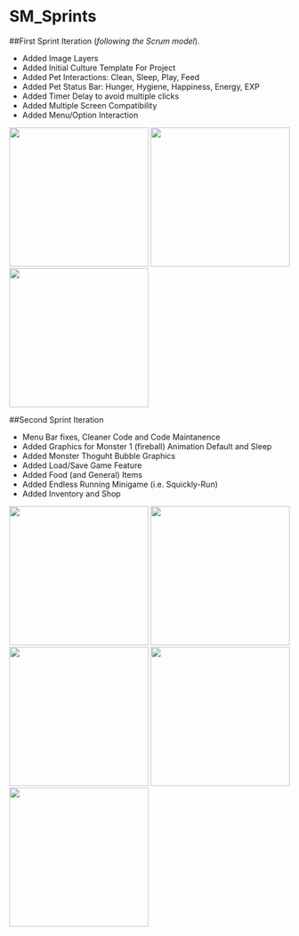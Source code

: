 # SM_Sprints

##First Sprint Iteration (_following the Scrum model_).

* Added Image Layers
* Added Initial Culture Template For Project
* Added Pet Interactions: Clean, Sleep, Play, Feed
* Added Pet Status Bar: Hunger, Hygiene, Happiness, Energy, EXP
* Added Timer Delay to avoid multiple clicks
* Added Multiple Screen Compatibility
* Added Menu/Option Interaction

<img src="https://raw.githubusercontent.com/SquicklyMonsters/SM_Sprints/master/ProgressScreenshot/Sprint1/Progess1_Screenshot.png" width="250">
<img src="https://raw.githubusercontent.com/SquicklyMonsters/SM_Sprints/master/ProgressScreenshot/Sprint1/Progess1.5_Screenshot.png" width="250">
<img src="https://raw.githubusercontent.com/SquicklyMonsters/SM_Sprints/master/ProgressScreenshot/Sprint1/Progess2_Screenshot.png" width="250">

##Second Sprint Iteration

* Menu Bar fixes, Cleaner Code and Code Maintanence
* Added Graphics for Monster 1 (fireball) Animation Default and Sleep
* Added Monster Thoguht Bubble Graphics
* Added Load/Save Game Feature
* Added Food (and General) Items
* Added Endless Running Minigame (i.e. Squickly-Run)
* Added Inventory and Shop

<img src="https://raw.githubusercontent.com/SquicklyMonsters/SM_Sprints/master/ProgressScreenshot/Sprint2/Progess1_Screenshot.jpg" width="250">
<img src="https://raw.githubusercontent.com/SquicklyMonsters/SM_Sprints/master/ProgressScreenshot/Sprint2/Progess2_Screenshot.jpg" width="250">
<img src="https://raw.githubusercontent.com/SquicklyMonsters/SM_Sprints/master/ProgressScreenshot/Sprint2/Progess3_Screenshot.png" width="250">
<img src="https://raw.githubusercontent.com/SquicklyMonsters/SM_Sprints/master/ProgressScreenshot/Sprint2/Progess4_Screenshot.png" width="250">
<img src="https://raw.githubusercontent.com/SquicklyMonsters/SM_Sprints/master/ProgressScreenshot/Sprint2/Progess5_Screenshot.png" width="250">
